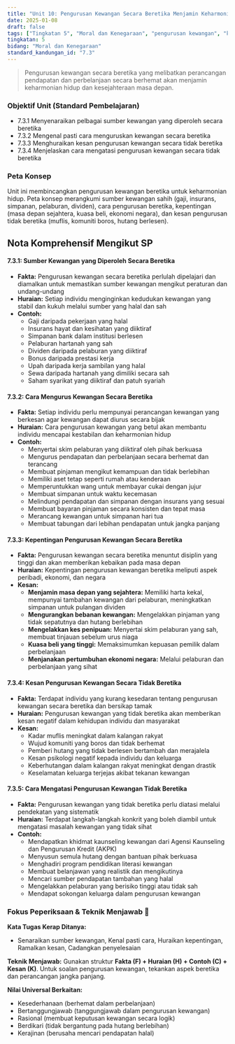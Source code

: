 ```yaml
---
title: "Unit 10: Pengurusan Kewangan Secara Beretika Menjamin Keharmonian Hidup"
date: 2025-01-08
draft: false
tags: ["Tingkatan 5", "Moral dan Kenegaraan", "pengurusan kewangan", "kewangan beretika", "perancangan kewangan", "literasi kewangan"]
tingkatan: 5
bidang: "Moral dan Kenegaraan"
standard_kandungan_id: "7.3"
---
```


> Pengurusan kewangan secara beretika yang melibatkan perancangan pendapatan dan perbelanjaan secara berhemat akan menjamin keharmonian hidup dan kesejahteraan masa depan.

### Objektif Unit (Standard Pembelajaran)

- 7.3.1 Menyenaraikan pelbagai sumber kewangan yang diperoleh secara beretika
- 7.3.2 Mengenal pasti cara menguruskan kewangan secara beretika
- 7.3.3 Menghuraikan kesan pengurusan kewangan secara tidak beretika
- 7.3.4 Menjelaskan cara mengatasi pengurusan kewangan secara tidak beretika

### Peta Konsep

Unit ini membincangkan pengurusan kewangan beretika untuk keharmonian hidup. Peta konsep merangkumi sumber kewangan sahih (gaji, insurans, simpanan, pelaburan, dividen), cara pengurusan beretika, kepentingan (masa depan sejahtera, kuasa beli, ekonomi negara), dan kesan pengurusan tidak beretika (muflis, komuniti boros, hutang berlesen).

## Nota Komprehensif Mengikut SP

#### 7.3.1: Sumber Kewangan yang Diperoleh Secara Beretika

- **Fakta:** Pengurusan kewangan secara beretika perlulah dipelajari dan diamalkan untuk memastikan sumber kewangan mengikut peraturan dan undang-undang
- **Huraian:** Setiap individu menginginkan kedudukan kewangan yang stabil dan kukuh melalui sumber yang halal dan sah
- **Contoh:**
  - Gaji daripada pekerjaan yang halal
  - Insurans hayat dan kesihatan yang diiktiraf
  - Simpanan bank dalam institusi berlesen
  - Pelaburan hartanah yang sah
  - Dividen daripada pelaburan yang diiktiraf
  - Bonus daripada prestasi kerja
  - Upah daripada kerja sambilan yang halal
  - Sewa daripada hartanah yang dimiliki secara sah
  - Saham syarikat yang diiktiraf dan patuh syariah

#### 7.3.2: Cara Mengurus Kewangan Secara Beretika

- **Fakta:** Setiap individu perlu mempunyai perancangan kewangan yang berkesan agar kewangan dapat diurus secara bijak
- **Huraian:** Cara pengurusan kewangan yang betul akan membantu individu mencapai kestabilan dan keharmonian hidup
- **Contoh:**
  - Menyertai skim pelaburan yang diiktiraf oleh pihak berkuasa
  - Mengurus pendapatan dan perbelanjaan secara berhemat dan terancang
  - Membuat pinjaman mengikut kemampuan dan tidak berlebihan
  - Memiliki aset tetap seperti rumah atau kenderaan
  - Memperuntukkan wang untuk membayar cukai dengan jujur
  - Membuat simpanan untuk waktu kecemasan
  - Melindungi pendapatan dan simpanan dengan insurans yang sesuai
  - Membuat bayaran pinjaman secara konsisten dan tepat masa
  - Merancang kewangan untuk simpanan hari tua
  - Membuat tabungan dari lebihan pendapatan untuk jangka panjang

#### 7.3.3: Kepentingan Pengurusan Kewangan Secara Beretika

- **Fakta:** Pengurusan kewangan secara beretika menuntut disiplin yang tinggi dan akan memberikan kebaikan pada masa depan
- **Huraian:** Kepentingan pengurusan kewangan beretika meliputi aspek peribadi, ekonomi, dan negara
- **Kesan:**
  - **Menjamin masa depan yang sejahtera:** Memiliki harta kekal, mempunyai tambahan kewangan dari pelaburan, meningkatkan simpanan untuk pulangan dividen
  - **Mengurangkan bebanan kewangan:** Mengelakkan pinjaman yang tidak sepatutnya dan hutang berlebihan
  - **Mengelakkan kes penipuan:** Menyertai skim pelaburan yang sah, membuat tinjauan sebelum urus niaga
  - **Kuasa beli yang tinggi:** Memaksimumkan kepuasan pemilik dalam perbelanjaan
  - **Menjanakan pertumbuhan ekonomi negara:** Melalui pelaburan dan perbelanjaan yang sihat

#### 7.3.4: Kesan Pengurusan Kewangan Secara Tidak Beretika

- **Fakta:** Terdapat individu yang kurang kesedaran tentang pengurusan kewangan secara beretika dan bersikap tamak
- **Huraian:** Pengurusan kewangan yang tidak beretika akan memberikan kesan negatif dalam kehidupan individu dan masyarakat
- **Kesan:**
  - Kadar muflis meningkat dalam kalangan rakyat
  - Wujud komuniti yang boros dan tidak berhemat
  - Pemberi hutang yang tidak berlesen bertambah dan merajalela
  - Kesan psikologi negatif kepada individu dan keluarga
  - Keberhutangan dalam kalangan rakyat meningkat dengan drastik
  - Keselamatan keluarga terjejas akibat tekanan kewangan

#### 7.3.5: Cara Mengatasi Pengurusan Kewangan Tidak Beretika

- **Fakta:** Pengurusan kewangan yang tidak beretika perlu diatasi melalui pendekatan yang sistematik
- **Huraian:** Terdapat langkah-langkah konkrit yang boleh diambil untuk mengatasi masalah kewangan yang tidak sihat
- **Contoh:**
  - Mendapatkan khidmat kaunseling kewangan dari Agensi Kaunseling dan Pengurusan Kredit (AKPK)
  - Menyusun semula hutang dengan bantuan pihak berkuasa
  - Menghadiri program pendidikan literasi kewangan
  - Membuat belanjawan yang realistik dan mengikutinya
  - Mencari sumber pendapatan tambahan yang halal
  - Mengelakkan pelaburan yang berisiko tinggi atau tidak sah
  - Mendapat sokongan keluarga dalam pengurusan kewangan

### Fokus Peperiksaan & Teknik Menjawab 📝

**Kata Tugas Kerap Ditanya:**
- Senaraikan sumber kewangan, Kenal pasti cara, Huraikan kepentingan, Ramalkan kesan, Cadangkan penyelesaian

**Teknik Menjawab:**
Gunakan struktur **Fakta (F) + Huraian (H) + Contoh (C) + Kesan (K)**. Untuk soalan pengurusan kewangan, tekankan aspek beretika dan perancangan jangka panjang.

**Nilai Universal Berkaitan:**
- Kesederhanaan (berhemat dalam perbelanjaan)
- Bertanggungjawab (tanggungjawab dalam pengurusan kewangan)
- Rasional (membuat keputusan kewangan secara logik)
- Berdikari (tidak bergantung pada hutang berlebihan)
- Kerajinan (berusaha mencari pendapatan halal)